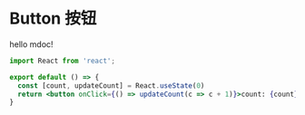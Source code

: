 # Button 按钮

hello mdoc!

```jsx
import React from 'react';

export default () => {
  const [count, updateCount] = React.useState(0)
  return <button onClick={() => updateCount(c => c + 1)}>count: {count}</button>
}

```